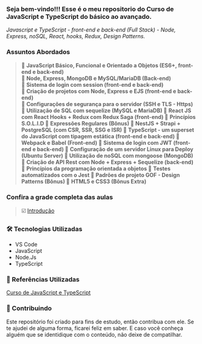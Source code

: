 ### Seja bem-vindo!!! Esse é o meu repositorio do Curso de JavaScript e TypeScript do básico ao avançado.
_Javascript e TypeScript - front-end e back-end (Full Stack) - Node, Express, noSQL, React, hooks, Redux, Design Patterns._



###  Assuntos Abordados
> 📌  <strong> JavaScript Básico, Funcional e Orientado a Objetos (ES6+, front-end e back-end) </strong>  
> 📌  <strong> Node, Express, MongoDB e MySQL/MariaDB (Back-end) </strong>  
> 📌  <strong> Sistema de login com session (front-end e back-end) </strong>  
> 📌  <strong> Criação de projetos com Node, Express e EJS (front-end e back-end) </strong>  
> 📌  <strong> Configurações de segurança para o servidor (SSH e TLS - Https) </strong>  
> 📌  <strong> Utilização de SQL com sequelize (MySQL e MariaDB) </strong> 
> 📌  <strong> React JS com React Hooks + Redux com Redux Saga (front-end) </strong> 
> 📌  <strong> Princípios S.O.L.I.D </strong> 
> 📌  <strong> Expressões Regulares (Bônus) </strong> 
> 📌  <strong> NestJS + Strapi + PostgreSQL (com CSR, SSR, SSG e ISR) </strong> 
> 📌  <strong> TypeScript - um superset do JavaScript com tipagem estática (front-end e back-end) </strong> 
> 📌  <strong> Webpack e Babel (Front-end) </strong> 
> 📌  <strong> Sistema de login com JWT (front-end e back-end) </strong> 
> 📌  <strong> Configuração de um servidor Linux para Deploy (Ubuntu Server) </strong> 
> 📌  <strong> Utilização de noSQL com mongoose (MongoDB) </strong> 
> 📌  <strong> Criação de API Rest com Node + Express + Sequelize (back-end) </strong>
> 📌  <strong> Princípios da programação orientada a objetos </strong>
> 📌  <strong> Testes automatizados com o Jest </strong>
> 📌  <strong> Padrões de projeto GOF - Design Patterns (Bônus) </strong>
> 📌  <strong> HTML5 e CSS3 (Bônus Extra) </strong>



### Confira a grade completa das aulas
> ☑️ [Introdução]()


### 🛠 Tecnologias Utilizadas
- VS Code
- JavaScript
- Node.Js
- TypeScript

### 📑 Referências Utilizadas
[Curso de JavaScript e TypeScript](https://www.udemy.com/course/curso-de-javascript-moderno-do-basico-ao-avancado/?couponCode=2021PM25)



### 🤝 Contribuindo
Este repositório foi criado para fins de estudo, então contribua com ele. Se te ajudei de alguma forma, ficarei feliz em
saber. E caso você conheça alguém que se identidique com o conteúdo, não deixe de compatilhar.


